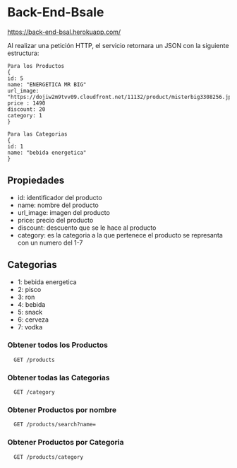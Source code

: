 # Back-End-Bsale

https://back-end-bsal.herokuapp.com/

Al realizar una petición HTTP, el servicio retornara un JSON con la siguiente estructura:
```
Para los Productos
{
id: 5
name: "ENERGETICA MR BIG"
url_image: "https://dojiw2m9tvv09.cloudfront.net/11132/product/misterbig3308256.jpg"
price : 1490
discount: 20
category: 1
}

Para las Categorias
{
id: 1
name: "bebida energetica"
}
```

## Propiedades
- id: identificador del producto
- name: nombre del producto
- url_image: imagen del producto
- price: precio del producto
- discount: descuento que se le hace al producto
- category: es la categoria a la que pertenece el producto se represanta con un numero del 1-7

## Categorias
- 1: bebida energetica
- 2: pisco
- 3: ron
- 4: bebida
- 5: snack
- 6: cerveza
- 7: vodka
### Obtener todos los Productos

```http
  GET /products
```
### Obtener todas las Categorias
```http
  GET /category
```

### Obtener Productos por nombre
```http
  GET /products/search?name=
```
### Obtener Productos por Categoria
```http
  GET /products/category
```
